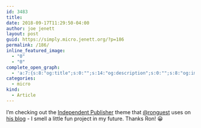 ```yaml
---
id: 3483
title: 
date: 2018-09-17T11:29:50-04:00
author: joe jenett
layout: post
guid: https://simply.micro.jenett.org/?p=186
permalink: /186/
inline_featured_image:
  - "0"
  - "0"
complete_open_graph:
  - 'a:7:{s:8:"og:title";s:0:"";s:14:"og:description";s:0:"";s:8:"og:image";s:0:"";s:7:"og:type";s:0:"";s:12:"twitter:card";s:7:"summary";s:19:"twitter:description";s:0:"";s:15:"twitter:creator";s:0:"";}'
categories:
  - micro
kind:
  - Article
---
```

I’m checking out the [Independent Publisher](http://independentpublisher.me/) theme that [@ronguest](https://micro.blog/ronguest) uses on [his blog](https://ron.theguests.us/) - I smell a little fun project in my future. Thanks Ron! 😀